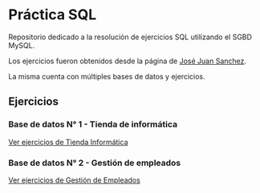 # Práctica SQL

Repositorio dedicado a la resolución de ejercicios SQL utilizando el SGBD MySQL.

Los ejercicios fueron obtenidos desde la página de [José Juan Sanchez](https://josejuansanchez.org/bd/ejercicios-consultas-sql/index.html).

La misma cuenta con múltiples bases de datos y ejercicios.

## Ejercicios

### Base de datos N° 1 - Tienda de informática

<a href="/consultas/tienda.md">Ver ejercicios de Tienda Informática</a>

### Base de datos N° 2 - Gestión de empleados

<a href="/consultas/empleados.md">Ver ejercicios de Gestión de Empleados</a>